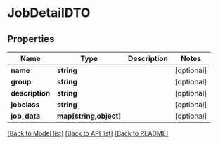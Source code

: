 # JobDetailDTO

## Properties
Name | Type | Description | Notes
------------ | ------------- | ------------- | -------------
**name** | **string** |  | [optional] 
**group** | **string** |  | [optional] 
**description** | **string** |  | [optional] 
**jobclass** | **string** |  | [optional] 
**job_data** | **map[string,object]** |  | [optional] 

[[Back to Model list]](../README.md#documentation-for-models) [[Back to API list]](../README.md#documentation-for-api-endpoints) [[Back to README]](../README.md)

